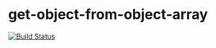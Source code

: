 # get-object-from-object-array
[![Build Status](https://travis-ci.org/HuangQiii/get-object-from-object-array.svg?branch=master)](https://travis-ci.org/HuangQiii/get-object-from-object-array)
